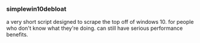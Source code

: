 ### simplewin10debloat

a very short script designed to scrape the top off of windows 10. for people who don't know what they're doing. can still have serious performance benefits.
